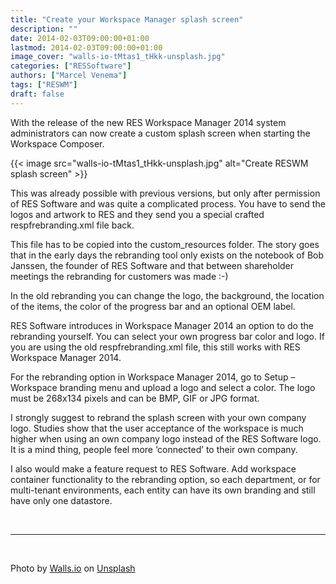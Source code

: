 ```yaml
---
title: "Create your Workspace Manager splash screen"
description: ""
date: 2014-02-03T09:00:00+01:00
lastmod: 2014-02-03T09:00:00+01:00
image_cover: "walls-io-tMtas1_tHkk-unsplash.jpg"
categories: ["RESSoftware"]
authors: ["Marcel Venema"] 
tags: ["RESWM"]
draft: false
---
```


With the release of the new RES Workspace Manager 2014 system administrators can now create a custom splash screen when starting the Workspace Composer.

<!--more-->


{{< image src="walls-io-tMtas1_tHkk-unsplash.jpg" alt="Create RESWM splash screen" >}}

This was already possible with previous versions, but only after permission of RES Software and was quite a complicated process. You have to send the logos and artwork to RES and they send you a special crafted respfrebranding.xml file back. 

This file has to be copied into the custom_resources folder. The story goes that in the early days the rebranding tool only exists on the notebook of Bob Janssen, the founder of RES Software and that between shareholder meetings the rebranding for customers was made :-)


In the old rebranding you can change the logo, the background, the location of the items, the color of the progress bar and an optional OEM label. 


RES Software introduces in Workspace Manager 2014 an option to do the rebranding yourself. You can select your own progress bar color and logo. If you are using the old respfrebranding.xml file, this still works with RES Workspace Manager 2014. 


For the rebranding option in Workspace Manager 2014, go to Setup – Workspace branding menu and upload a logo and select a color. The logo must be 268x134 pixels and can be BMP, GIF or JPG format.


I strongly suggest to rebrand the splash screen with your own company logo. Studies show that the user acceptance of the workspace is much higher when using an own company logo instead of the RES Software logo. It is a mind thing, people feel more ‘connected’ to their own company.


I also would make a feature request to RES Software. Add workspace container functionality to the rebranding option, so each department, or for multi-tenant environments, each entity can have its own branding and still have only one datastore.

&nbsp;

---
&nbsp;

Photo by <a href="https://unsplash.com/@walls_io?utm_content=creditCopyText&utm_medium=referral&utm_source=unsplash">Walls.io</a> on <a href="https://unsplash.com/photos/a-laptop-computer-sitting-on-top-of-a-wooden-desk-tMtas1_tHkk?utm_content=creditCopyText&utm_medium=referral&utm_source=unsplash">Unsplash</a>

&nbsp;
